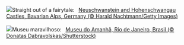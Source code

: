 ![](https://www.bing.com/th?id=OHR.AlpsCastles_EN-GB7463637354_UHD.jpg&w=1000)Straight out of a fairytale:&nbsp;&ensp;[Neuschwanstein and Hohenschwangau Castles, Bavarian Alps, Germany (© Harald Nachtmann/Getty Images)](https://www.bing.com/th?id=OHR.AlpsCastles_EN-GB7463637354_UHD.jpg)
<br><br/>
![](https://www.bing.com/th?id=OHR.MuseumofTomorrow_PT-BR0071578162_UHD.jpg&w=1000)Museu maravilhoso:&nbsp;&ensp;[Museu do Amanhã, Rio de Janeiro, Brasil (© Donatas Dabravolskas/Shutterstock)](https://www.bing.com/th?id=OHR.MuseumofTomorrow_PT-BR0071578162_UHD.jpg)
<br><br/>
